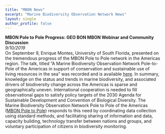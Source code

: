 ```yaml
---
title: "MBON News"
excerpt: "Marine Biodiversity Observation Network News"
layout: single
author_profile: false
---
```

**MBON Pole to Pole Progress: GEO BON MBON Webinar and Community Discussion**  
_9/10/2019_  
On September 9, Enrique Montes, University of South Florida, presented on the tremendous progress of the MBON Pole to Pole network in the Americas region. The talk, titled “A Marine Biodiversity Observation Network Pole-to-Pole of the Americas in support of conservation and sustainable use of living resources in the sea” was recorded and is available [here](https://usf.app.box.com/s/08569c61yektdv3odcgwuy5x1cmvuy8p). In summary, knowledge on the status and trends in marine biodiversity, and associated drivers of biodiversity change across the Americas is sparse and geographically uneven. International cooperation is needed to fill observational gaps to satisfy policy targets of the 2030 Agenda for Sustainable Development and Convention of Biological Diversity. The Marine Biodiversity Observation Network Pole to Pole of the Americas ([MBON Pole to Pole](pole_to_pole/)) responds to this need by coordinating data collection using standard methods, and facilitating sharing of information and data, capacity building, technology transfer between nations and groups, and voluntary participation of citizens in biodiversity monitoring.
